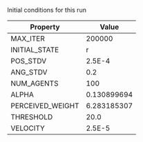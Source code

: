 Initial conditions for this run

| Property     | Value     |
|--------------|-----------|
|MAX_ITER|200000|
|INITIAL_STATE|r|
|POS_STDV|2.5E-4|
|ANG_STDV|0.2|
|NUM_AGENTS|100|
|ALPHA| 0.130899694|
|PERCEIVED_WEIGHT|6.283185307|
|THRESHOLD|20.0|
|VELOCITY|2.5E-5|
